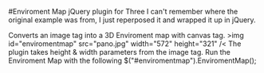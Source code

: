 #Enviroment Map jQuery plugin for Three
I can't remember where the original example was from, I just reperposed it and wrapped it up in jQuery.

Converts an image tag into a 3D Enviroment map with canvas tag.
	&gt;img id="enviromentmap" src="pano.jpg" width="572" height="321" /&lt;
The plugin takes height & width parameters from the image tag.
Run the Enviroment Map with the following
	$("#enviromentmap").EnviromentMap();
	